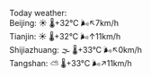 Today weather:  
Beijing: ☀️ 🌡️+32°C 🌬️↖7km/h  
Tianjin: ☀️ 🌡️+32°C 🌬️↑11km/h  
Shijiazhuang: 🌫  🌡️+33°C 🌬️↖0km/h  
Tangshan: ⛅️  🌡️+33°C 🌬️↗11km/h  

